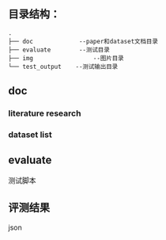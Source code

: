 ## 目录结构：
```
.
├── doc				--paper和dataset文档目录
├── evaluate		--测试目录
├── img 				--图片目录
└── test_output    --测试输出目录
```
## doc
### literature research

### dataset list

## evaluate
测试脚本

## 评测结果
json




